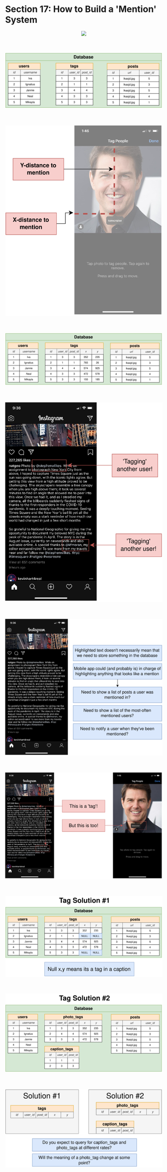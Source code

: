 # Section 17: How to Build a 'Mention' System

<div align="center"><img src="./diagrams/17/sql-1.svg" /></div><br/><br/><br/>
<div align="center"><img src="./diagrams/17/sql-2.svg" /></div><br/><br/><br/>
<div align="center"><img src="./diagrams/17/sql-3.svg" /></div><br/><br/><br/>
<div align="center"><img src="./diagrams/17/sql-4.svg" /></div><br/><br/><br/>
<div align="center"><img src="./diagrams/17/sql-5.svg" /></div><br/><br/><br/>
<div align="center"><img src="./diagrams/17/sql-6.svg" /></div><br/><br/><br/>
<div align="center"><img src="./diagrams/17/sql-7.svg" /></div><br/><br/><br/>
<div align="center"><img src="./diagrams/17/sql-8.svg" /></div><br/><br/><br/>
<div align="center"><img src="./diagrams/17/sql-9.svg" /></div><br/><br/><br/>
<div align="center"><img src="./diagrams/17/sql-10.svg" /></div><br/><br/><br/>

